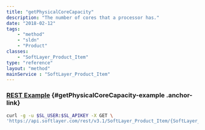 ```yaml
---
title: "getPhysicalCoreCapacity"
description: "The number of cores that a processor has."
date: "2018-02-12"
tags:
    - "method"
    - "sldn"
    - "Product"
classes:
    - "SoftLayer_Product_Item"
type: "reference"
layout: "method"
mainService : "SoftLayer_Product_Item"
---
```


### [REST Example](#getPhysicalCoreCapacity-example) <a href="/article/rest/"><i class="fas fa-question"></i></a> {#getPhysicalCoreCapacity-example .anchor-link} 
```bash
curl -g -u $SL_USER:$SL_APIKEY -X GET \
'https://api.softlayer.com/rest/v3.1/SoftLayer_Product_Item/{SoftLayer_Product_ItemID}/getPhysicalCoreCapacity'
```
